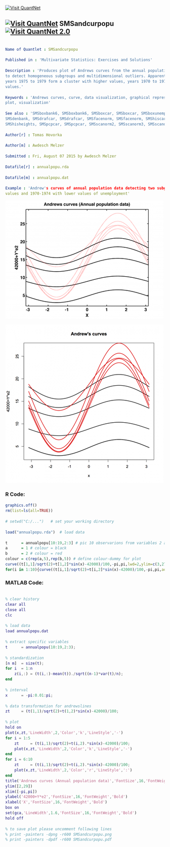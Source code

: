 
[<img src="https://github.com/QuantLet/Styleguide-and-FAQ/blob/master/pictures/banner.png" width="888" alt="Visit QuantNet">](http://quantlet.de/)

## [<img src="https://github.com/QuantLet/Styleguide-and-FAQ/blob/master/pictures/qloqo.png" alt="Visit QuantNet">](http://quantlet.de/) **SMSandcurpopu** [<img src="https://github.com/QuantLet/Styleguide-and-FAQ/blob/master/pictures/QN2.png" width="60" alt="Visit QuantNet 2.0">](http://quantlet.de/)

```yaml

Name of Quantlet : SMSandcurpopu

Published in : 'Multivariate Statistics: Exercises and Solutions'

Description : 'Produces plot of Andrews curves from the annual population dataset (annualpopu.rda)
to detect homogeneous subgroups and multidimensional outliers. Apparently, there are 2 subgroups,
years 1975 to 1979 form a cluster with higher values, years 1970 to 1974 form a group with lower
values.'

Keywords : 'Andrews curves, curve, data visualization, graphical representation, multi-dimensional,
plot, visualization'

See also : 'SMSboxbank6, SMSboxbank6, SMSboxcar, SMSboxcar, SMSboxunemp, SMSboxunemp, SMSdenbank,
SMSdenbank, SMSdrafcar, SMSdrafcar, SMSfacenorm, SMSfacenorm, SMShiscar, SMShiscar, SMShisheights,
SMShisheights, SMSpcpcar, SMSpcpcar, SMSscanorm2, SMSscanorm3, SMSscanorm3, SMSscapopu, SMSscapopu'

Author[r] : Tomas Hovorka

Author[m] : Awdesch Melzer

Submitted : Fri, August 07 2015 by Awdesch Melzer

Datafile[r] : annualpopu.rda

Datafile[m] : annualpopu.dat

Example : 'Andrew's curves of annual population data detecting two subgroups: 1975-1979 with higher
values and 1970-1974 with lower values of unemployment'

```

![Picture1](SMSandcurpopu_m.png)

![Picture2](SMSandcurpopu_r.png)


### R Code:
```r
graphics.off()
rm(list=ls(all=TRUE))

# setwd("C:/...")   # set your working directory

load("annualpopu.rda")  # load data

t      = annualpopu[10:19,2:3] # pic 10 observarions from variables 2 and 3
a      = 1 # colour = black
b      = 2 # colour = red
colour = c(rep(a,5),rep(b,5)) # define colour-dummy for plot 
curve((t[1,1]/sqrt(2)+t[1,2]*sin(x)-42000)/100,-pi,pi,lwd=2,ylim=c(3,27),ylab="42000+Y*e2",main="Andrew's curves")
for(i in 1:10){curve((t[i,1]/sqrt(2)+t[i,2]*sin(x)-42000)/100,-pi,pi,add=TRUE,lwd=2,col=colour[i])}

```

### MATLAB Code:
```matlab

% clear history
clear all
close all
clc

% load data
load annualpopu.dat

% extract specific variables
t      = annualpopu(10:19,2:3);

% standardization
[n m]  = size(t);
for i  = 1:n
    z(i,:) = (t(i,:)-mean(t))./sqrt((n-1)*var(t)/n);
end

% interval
x      = -pi:0.01:pi;

% data transformation for andrewslines
zt     = (t(1,1)/sqrt(2)+t(1,2)*sin(x)-42000)/100;

% plot
hold on
plot(x,zt,'LineWidth',2,'Color','k','LineStyle','-') 
for i = 1:5
    zt     = (t(i,1)/sqrt(2)+t(i,2).*sin(x)-42000)/100;
    plot(x,zt,'LineWidth',2,'Color','k','LineStyle','-')
end
for i = 6:10
    zt     = (t(i,1)/sqrt(2)+t(i,2).*sin(x)-42000)/100;
    plot(x,zt,'LineWidth',2,'Color','r','LineStyle',':')
end
title('Andrews curves (Annual population data)','FontSize',16,'FontWeight','Bold')
ylim([2,29])
xlim([-pi,pi])
ylabel('42000+Y*e2','FontSize',16,'FontWeight','Bold')
xlabel('X','FontSize',16,'FontWeight','Bold')
box on
set(gca,'LineWidth',1.6,'FontSize',16,'FontWeight','Bold')
hold off

% to save plot please uncomment following lines 
% print -painters -dpng -r600 SMSandcurpopu.png
% print -painters -dpdf -r600 SMSandcurpopu.pdf

```
